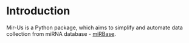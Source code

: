 # Introduction


Mir-Us is a Python package, which aims to simplify and automate data collection from miRNA database - [miRBase](https://www.mirbase.org/).


